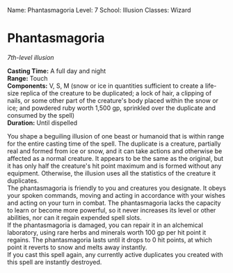 Name: Phantasmagoria
Level: 7
School: Illusion
Classes: Wizard

# Phantasmagoria 
_7th-level illusion_ 

**Casting Time:** A full day and night    
**Range:** Touch    
**Components:** V, S, M (snow or ice in quantities sufficient to create a life-size replica of the creature to be duplicated; a lock of hair, a clipping of nails, or some other part of the creature's body placed within the snow or ice; and powdered ruby worth 1,500 gp, sprinkled over the duplicate and consumed by the spell)    
**Duration:** Until dispelled 

You shape a beguiling illusion of one beast or humanoid that is within range for the entire casting time of the spell. The duplicate is a creature, partially real and formed from ice or snow, and it can take actions and otherwise be affected as a normal creature. It appears to be the same as the original, but it has only half the creature's hit point maximum and is formed without any equipment. Otherwise, the illusion uses all the statistics of the creature it duplicates.    
The phantasmagoria is friendly to you and creatures you designate. It obeys your spoken commands, moving and acting in accordance with your wishes and acting on your turn in combat. The phantasmagoria lacks the capacity to learn or become more powerful, so it never increases its level or other abilities, nor can it regain expended spell slots.    
If the phantasmagoria is damaged, you can repair it in an alchemical laboratory, using rare herbs and minerals worth 100 gp per hit point it regains. The phantasmagoria lasts until it drops to 0 hit points, at which point it reverts to snow and melts away instantly.    
If you cast this spell again, any currently active duplicates you created with this spell are instantly destroyed. 
